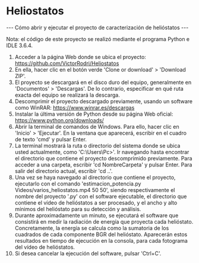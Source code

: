 # Heliostatos

--- Cómo abrir y ejecutar el proyecto de caracterización de helióstatos ---

Nota: el código de este proyecto se realizó mediante el programa Python e IDLE 3.6.4.

1. Acceder a la página Web donde se ubica el proyecto: https://github.com/VictorRodri/Heliostatos
2. En ella, hacer clic en el botón verde 'Clone or download' > 'Download ZIP'.
3. El proyecto se descargará en el disco duro del equipo, generalmente en 'Documentos' > 'Descargas'. De lo contrario, especificar en qué ruta exacta del equipo se realizará la descarga.
4. Descomprimir el proyecto descargado previamente, usando un software como WinRAR: https://www.winrar.es/descargas
5. Instalar la última versión de Python desde su página Web oficial: https://www.python.org/downloads/
6. Abrir la terminal de comandos de Windows. Para ello, hacer clic en 'Inicio' > 'Ejecutar'. En la ventana que aparecerá, escribir en el cuadro de texto 'cmd' y pulsar Enter.
7. La terminal mostrará la ruta o directorio del sistema donde se ubica usted actualmente, como 'C:\Users\Pc>'. Ir navegando hasta encontrar el directorio que contiene el proyecto descomprimido previamente. Para acceder a una carpeta, escribir 'cd NombreCarpeta' y pulsar Enter. Para salir del directorio actual, escribir 'cd ..'.
8. Una vez se haya navegado al directorio que contiene el proyecto, ejecutarlo con el comando 'estimacion_potencia.py Videos/varios_heliostatos.mp4 50 50', siendo respectivamente el nombre del proyecto '.py' con el software ejecutable, el directorio que contiene el vídeo de helióstatos a ser procesado, y el ancho y alto mínimos del helióstato para su detección y análisis.
9. Durante aproximadamente un minuto, se ejecutará el software que consistirá en medir la radiación de energía que proyecta cada helióstato. Concretamente, la energía se calcula como la sumatoria de los cuadrados de cada componente BGR del helióstato. Aparecerán estos resultados en tiempo de ejecución en la consola, para cada fotograma del vídeo de helióstatos.
10. Si desea cancelar la ejecución del software, pulsar 'Ctrl+C'.